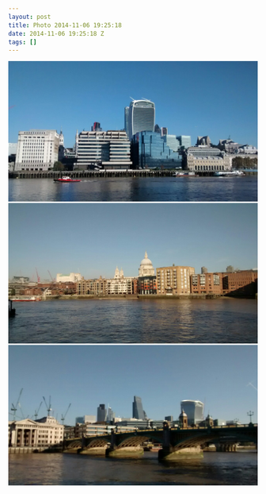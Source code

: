 ```yaml
---
layout: post
title: Photo 2014-11-06 19:25:18
date: 2014-11-06 19:25:18 Z
tags: []
---
```

![](/media/2014/11/101943850232_0.jpg)
![](/media/2014/11/101943850232_1.jpg)
![](/media/2014/11/101943850232_2.jpg)
